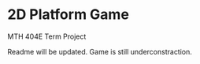 # 2D Platform Game
 MTH 404E Term Project

Readme will be updated. Game is still underconstraction.
